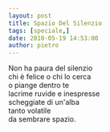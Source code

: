 ```yaml
---
layout: post
title: Spazio Del Silenzio
tags: [speciale,]
date: 2010-05-19 14:53:00
author: pietro
---
```

Non ha paura del silenzio<br/>chi è felice o chi lo cerca<br/>o piange dentro te<br/>lacrime ruvide e inespresse<br/>scheggiate di un'alba<br/>tanto volatile<br/>da sembrare spazio.
